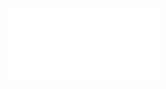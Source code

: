 <Navigate replace to="/welcome/introduction"></Navigate>

<embed src="./welcome/introduction/index.md"></embed>
